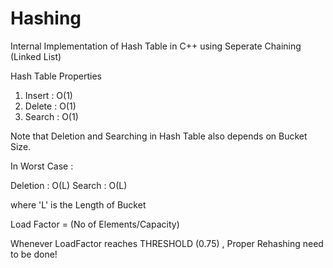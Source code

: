 # Hashing
Internal Implementation of Hash Table in C++ using Seperate Chaining (Linked List)


Hash Table Properties 

1) Insert : O(1)
2) Delete : O(1)
3) Search : O(1)

Note that Deletion and Searching in Hash Table also depends on Bucket Size.

In Worst Case :

Deletion : O(L)
Search   : O(L) 

where 'L' is the Length of Bucket

Load Factor = (No of Elements/Capacity)

Whenever LoadFactor reaches THRESHOLD (0.75) , Proper Rehashing need to be done!
